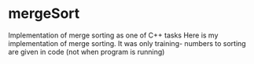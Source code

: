 # mergeSort
Implementation of merge sorting as one of C++ tasks
Here is my implementation of merge sorting. It was only training- numbers to sorting are given in code (not when program is running)

